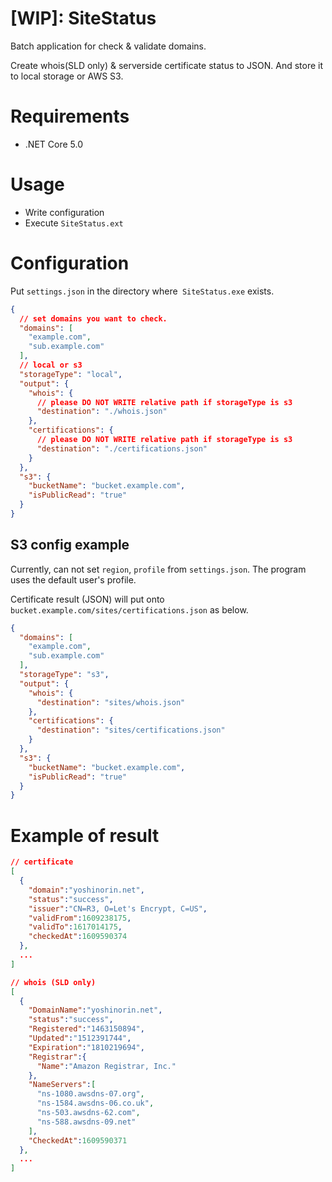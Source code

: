 # [WIP]: SiteStatus

Batch application for check & validate domains.

Create whois(SLD only) & serverside certificate status to JSON. And store it to local storage or AWS S3.

# Requirements

* .NET Core 5.0

# Usage

* Write configuration
* Execute `SiteStatus.ext`

# Configuration

Put `settings.json` in the directory where` SiteStatus.exe` exists.

```json
{
  // set domains you want to check.
  "domains": [
    "example.com",
    "sub.example.com"
  ],
  // local or s3
  "storageType": "local",
  "output": {
    "whois": {
      // please DO NOT WRITE relative path if storageType is s3
      "destination": "./whois.json"
    },
    "certifications": {
      // please DO NOT WRITE relative path if storageType is s3
      "destination": "./certifications.json"
    }
  },
  "s3": {
    "bucketName": "bucket.example.com",
    "isPublicRead": "true"
  }
}
```

## S3 config example

Currently, can not set `region`, `profile` from `settings.json`. The program uses the default user's profile.

Certificate result (JSON) will put onto `bucket.example.com/sites/certifications.json` as below.

```json
{
  "domains": [
    "example.com",
    "sub.example.com"
  ],
  "storageType": "s3",
  "output": {
    "whois": {
      "destination": "sites/whois.json"
    },
    "certifications": {
      "destination": "sites/certifications.json"
    }
  },
  "s3": {
    "bucketName": "bucket.example.com",
    "isPublicRead": "true"
  }
}
```

# Example of result

```json
// certificate
[
  {
    "domain":"yoshinorin.net",
    "status":"success",
    "issuer":"CN=R3, O=Let's Encrypt, C=US",
    "validFrom":1609238175,
    "validTo":1617014175,
    "checkedAt":1609590374
  },
  ...
]

// whois (SLD only)
[
  {
    "DomainName":"yoshinorin.net",
    "status":"success",
    "Registered":"1463150894",
    "Updated":"1512391744",
    "Expiration":"1810219694",
    "Registrar":{
      "Name":"Amazon Registrar, Inc."
    },
    "NameServers":[
      "ns-1080.awsdns-07.org",
      "ns-1584.awsdns-06.co.uk",
      "ns-503.awsdns-62.com",
      "ns-588.awsdns-09.net"
    ],
    "CheckedAt":1609590371
  },
  ...
]
```